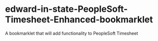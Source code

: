 # edward-in-state-PeopleSoft-Timesheet-Enhanced-bookmarklet
A bookmarklet that will add functionality to PeopleSoft Timesheet
